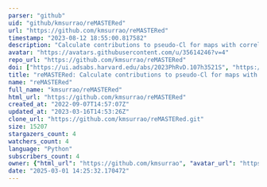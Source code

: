 ```yaml
---
parser: "github"
uid: "github/kmsurrao/reMASTERed"
url: "https://github.com/kmsurrao/reMASTERed"
timestamp: "2023-08-12 18:55:00.817582"
description: "Calculate contributions to pseudo-Cl for maps with correlated masks, based on https://arxiv.org/abs/2302.05436"
avatar: "https://avatars.githubusercontent.com/u/35614246?v=4"
repo_url: "https://github.com/kmsurrao/reMASTERed"
doi: ["https://ui.adsabs.harvard.edu/abs/2023PhRvD.107h3521S", "https://ui.adsabs.harvard.edu/abs/2023ascl.soft07049S/abstract"]
title: "reMASTERed: Calculate contributions to pseudo-Cl for maps with correlated masks"
name: "reMASTERed"
full_name: "kmsurrao/reMASTERed"
html_url: "https://github.com/kmsurrao/reMASTERed"
created_at: "2022-09-07T14:57:07Z"
updated_at: "2023-03-16T14:53:26Z"
clone_url: "https://github.com/kmsurrao/reMASTERed.git"
size: 15207
stargazers_count: 4
watchers_count: 4
language: "Python"
subscribers_count: 4
owner: {"html_url": "https://github.com/kmsurrao", "avatar_url": "https://avatars.githubusercontent.com/u/35614246?v=4", "login": "kmsurrao", "type": "User"}
date: "2025-03-01 14:25:32.170472"
---
```

